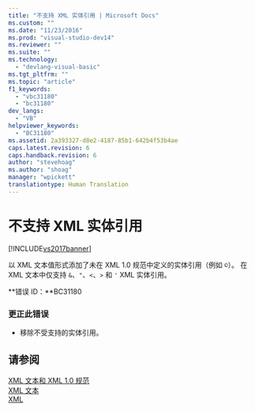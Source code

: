 ```yaml
---
title: "不支持 XML 实体引用 | Microsoft Docs"
ms.custom: ""
ms.date: "11/23/2016"
ms.prod: "visual-studio-dev14"
ms.reviewer: ""
ms.suite: ""
ms.technology: 
  - "devlang-visual-basic"
ms.tgt_pltfrm: ""
ms.topic: "article"
f1_keywords: 
  - "vbc31180"
  - "bc31180"
dev_langs: 
  - "VB"
helpviewer_keywords: 
  - "BC31180"
ms.assetid: 2a393327-d8e2-4187-85b1-642b4f53b4ae
caps.latest.revision: 6
caps.handback.revision: 6
author: "stevehoag"
ms.author: "shoag"
manager: "wpickett"
translationtype: Human Translation
---
```

# 不支持 XML 实体引用
[!INCLUDE[vs2017banner](../../../csharp/includes/vs2017banner.md)]

以 XML 文本值形式添加了未在 XML 1.0 规范中定义的实体引用（例如 `©`）。  在 XML 文本中仅支持 `&`、`"`、`<`、`>` 和 `'` XML 实体引用。  
  
 **错误 ID：**BC31180  
  
### 更正此错误  
  
-   移除不受支持的实体引用。  
  
## 请参阅  
 [XML 文本和 XML 1.0 规范](../../../visual-basic/programming-guide/language-features/xml/xml-literals-and-the-xml-1-0-specification.md)   
 [XML 文本](../../../visual-basic/language-reference/xml-literals/index.md)   
 [XML](../../../visual-basic/programming-guide/language-features/xml/index.md)